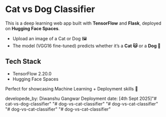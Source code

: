 # Cat vs Dog Classifier

This is a deep learning web app built with **TensorFlow** and **Flask**, deployed on **Hugging Face Spaces**.  

- Upload an image of a Cat or Dog 🖼️  
- The model (VGG16 fine-tuned) predicts whether it’s a **Cat 🐱** or a **Dog 🐶**  

## Tech Stack
- TensorFlow 2.20.0  
- Hugging Face Spaces  

Perfect for showcasing Machine Learning + Deployment skills 🚀


developede_by:  Diwanshu Gangwar 
Deployment date: [4th Sept 2025]"# cat-vs-dog-classifier" 
"# dog-vs-cat-classifier" 
"# dog-vs-cat-classifier" 
"# dog-vs-cat-classifier" 
"# dog-vs-cat-classifier" 
